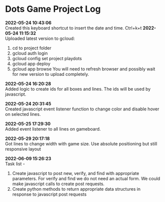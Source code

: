 # Dots Game Project Log

**2022-05-24 10:43:06**   
Created this keyboard shortcut to insert the date and time. Ctrl+k+t
**2022-05-24 11:15:32**   
Uploaded latest version to gcloud:
1. cd to project folder
2. gcloud auth login
3. gcloud config set project playdots
4. gcloud app deploy
5. gcloud app browse
You will need to refresh browser and possibly wait for new version to upload completely.

**2022-05-24 16:20:28**   
Added logic to create ids for all boxes and lines. The ids will be used by javascript.

**2022-05-24 20:31:45**   
Created javascript event listener function to change color and disable hover on selected lines.

**2022-05-25 17:29:30**   
Added event listener to all lines on gameboard.

**2022-05-29 20:17:18**   
Got lines to change width with game size. Use absolute positioning but still responsive layout

**2022-06-09 15:26:23**   
Task list -
1. Create javascript to post new, verify, and find with appropriate parameters. For verify and find we
do not need an actual form. We could make javascript calls to create post requests.
2. Create python methods to return appropriate data structures in response to javascript post requests